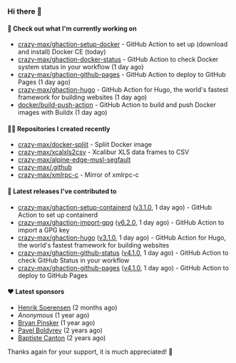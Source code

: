 ### Hi there 👋

#### 👷 Check out what I'm currently working on

- [crazy-max/ghaction-setup-docker](https://github.com/crazy-max/ghaction-setup-docker) - GitHub Action to set up (download and install) Docker CE (today)
- [crazy-max/ghaction-docker-status](https://github.com/crazy-max/ghaction-docker-status) - GitHub Action to check Docker system status in your workflow (1 day ago)
- [crazy-max/ghaction-github-pages](https://github.com/crazy-max/ghaction-github-pages) - GitHub Action to deploy to GitHub Pages (1 day ago)
- [crazy-max/ghaction-hugo](https://github.com/crazy-max/ghaction-hugo) - GitHub Action for Hugo, the world&#39;s fastest framework for building websites (1 day ago)
- [docker/build-push-action](https://github.com/docker/build-push-action) - GitHub Action to build and push Docker images with Buildx (1 day ago)

#### 👨‍💻 Repositories I created recently

- [crazy-max/docker-spliit](https://github.com/crazy-max/docker-spliit) - Spliit Docker image
- [crazy-max/xcalxls2csv](https://github.com/crazy-max/xcalxls2csv) - Xcalibur XLS data frames to CSV
- [crazy-max/alpine-edge-musl-segfault](https://github.com/crazy-max/alpine-edge-musl-segfault)
- [crazy-max/.github](https://github.com/crazy-max/.github)
- [crazy-max/xmlrpc-c](https://github.com/crazy-max/xmlrpc-c) - Mirror of xmlrpc-c

#### 🚀 Latest releases I've contributed to

- [crazy-max/ghaction-setup-containerd](https://github.com/crazy-max/ghaction-setup-containerd) ([v3.1.0](https://github.com/crazy-max/ghaction-setup-containerd/releases/tag/v3.1.0), 1 day ago) - GitHub Action to set up containerd
- [crazy-max/ghaction-import-gpg](https://github.com/crazy-max/ghaction-import-gpg) ([v6.2.0](https://github.com/crazy-max/ghaction-import-gpg/releases/tag/v6.2.0), 1 day ago) - GitHub Action to import a GPG key
- [crazy-max/ghaction-hugo](https://github.com/crazy-max/ghaction-hugo) ([v3.1.0](https://github.com/crazy-max/ghaction-hugo/releases/tag/v3.1.0), 1 day ago) - GitHub Action for Hugo, the world&#39;s fastest framework for building websites
- [crazy-max/ghaction-github-status](https://github.com/crazy-max/ghaction-github-status) ([v4.1.0](https://github.com/crazy-max/ghaction-github-status/releases/tag/v4.1.0), 1 day ago) - GitHub Action to check GitHub Status in your workflow
- [crazy-max/ghaction-github-pages](https://github.com/crazy-max/ghaction-github-pages) ([v4.1.0](https://github.com/crazy-max/ghaction-github-pages/releases/tag/v4.1.0), 1 day ago) - GitHub Action to deploy to GitHub Pages

#### ❤️ Latest sponsors
- [Henrik Soerensen](https://github.com/hsoerensen) (2 months ago)
- _Anonymous_ (1 year ago)
- [Bryan Pinsker](https://github.com/BryanPinsker) (1 year ago)
- [Pavel Boldyrev](https://github.com/bpg) (2 years ago)
- [Baptiste Canton](https://github.com/batmac) (2 years ago)

Thanks again for your support, it is much appreciated! 🙏
